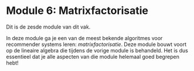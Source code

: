 # Module 6: Matrixfactorisatie

Dit is de zesde module van dit vak. 

In deze module ga je een van de meest bekende algoritmes voor recommender systems leren: *matrixfactorisatie*. Deze module bouwt voort op de lineaire algebra die tijdens de vorige module is behandeld. Het is dus essentieel dat je alle aspecten van die module helemaal goed begrepen hebt!
